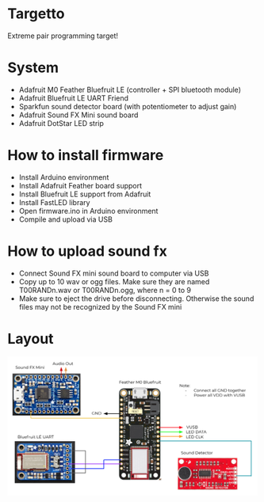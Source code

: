 # Targetto
Extreme pair programming target!

# System
- Adafruit M0 Feather Bluefruit LE (controller + SPI bluetooth module)
- Adafruit Bluefruit LE UART Friend
- Sparkfun sound detector board (with potentiometer to adjust gain)
- Adafruit Sound FX Mini sound board
- Adafruit DotStar LED strip

# How to install firmware
- Install Arduino environment
- Install Adafruit Feather board support
- Install Bluefruit LE support from Adafruit
- Install FastLED library
- Open firmware.ino in Arduino environment
- Compile and upload via USB

# How to upload sound fx
- Connect Sound FX mini sound board to computer via USB
- Copy up to 10 wav or ogg files. Make sure they are named T00RANDn.wav or T00RANDn.ogg, where n = 0 to 9
- Make sure to eject the drive before disconnecting. Otherwise the sound files may not be recognized by the Sound FX mini

# Layout

![](img/layout.png?raw=true "Layout")
